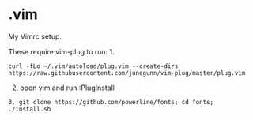 .vim
====
My Vimrc setup.

These require vim-plug to run:
1.
```shell
curl -fLo ~/.vim/autoload/plug.vim --create-dirs https://raw.githubusercontent.com/junegunn/vim-plug/master/plug.vim
```
2. open vim and run :PlugInstall
```shell
3. git clone https://github.com/powerline/fonts; cd fonts; ./install.sh
```
